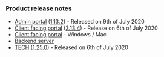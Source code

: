 ### Product release notes
* [Admin portal](/release-notes/admin) ([1.13.2](/release-notes/admin/v1.13.1)) - Released on 9th of July 2020
* [Client facing portal](/release-notes/portal) ([3.13.4](/release-notes/portal/v3.13)) - Release on 6th of July 2020
* [Client facing portal](https://help.deskdirector.com/article/4uzjpwaiou-dd-portal-changelog) - Windows / Mac
* [Backend server](https://help.deskdirector.com/article/5ml4ieesph-server-changelog)
* [TECH](/release-notes/tech) ([1.25.0](/release-notes/tech/v1.25)) - Released on 6th of July 2020
